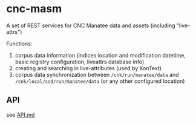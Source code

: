 # cnc-masm

A set of REST services for CNC Manatee data and assets (including "live-attrs")

Functions:

1. corpus data information (indices location and modification datetime, basic registry configuration, liveattrs database info)
2. creating and searching in live-attributes (used by KonText)
3. corpus data synchronization between `/cnk/run/manatee/data` and `/cnk/local/ssd/run/manatee/data`
   (or any other configured location)

## API

see [API.md](./API.md)